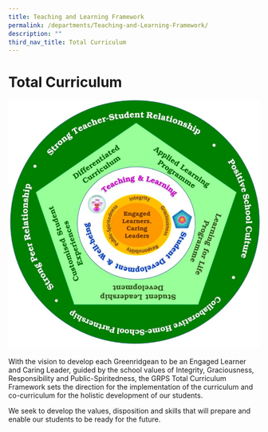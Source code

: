 ```yaml
---
title: Teaching and Learning Framework
permalink: /departments/Teaching-and-Learning-Framework/
description: ""
third_nav_title: Total Curriculum
---
```

# Total Curriculum

![](/images/Departments/total-curriculum.jpg)

With the vision to develop each Greenridgean to be an Engaged Learner and Caring Leader, guided by the school values of Integrity, Graciousness, Responsibility and Public-Spiritedness, the GRPS Total Curriculum Framework sets the direction for the implementation of the curriculum and co-curriculum for the holistic development of our students. 

We seek to develop the values, disposition and skills that will prepare and enable our students to be ready for the future. 